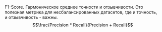 F1-Score. Гармоническое среднее точности и отзывчивости. Это полезная метрика для несбалансированных датасетов, где и точность, и отзывчивость - важны. $$\frac{Precision * Recall}{Precision + Recall}$$